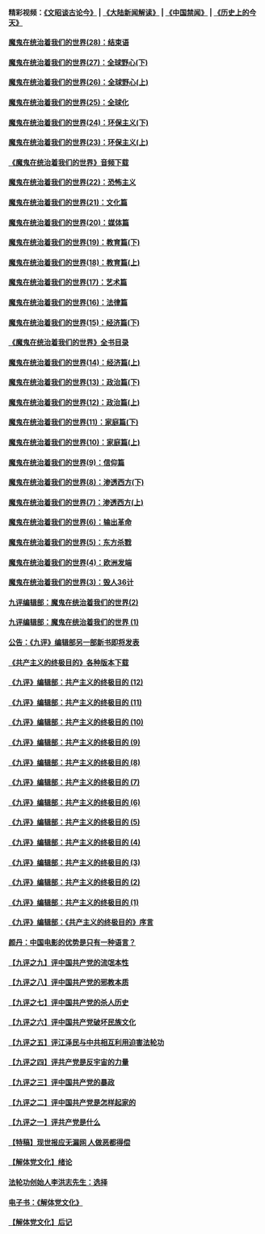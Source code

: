 #### 精彩视频：[《文昭谈古论今》](https://github.com/gfw-breaker/wenzhao/blob/master/README.md?t=01240330) | [《大陆新闻解读》](https://github.com/gfw-breaker/ntdtv-comedy/blob/master/README.md?t=01240330) | [《中国禁闻》](https://github.com/gfw-breaker/ntdtv-news/blob/master/README.md?t=01240330) | [《历史上的今天》](https://github.com/gfw-breaker/today-in-history/blob/master/README.md?t=01240330) 

#### [魔鬼在统治着我们的世界(28)：结束语](../pages/nsc422/n10936246.md?t=01240330) 

#### [魔鬼在统治着我们的世界(27)：全球野心(下)](../pages/nsc422/n10928319.md?t=01240330) 

#### [魔鬼在统治着我们的世界(26)：全球野心(上)](../pages/nsc422/n10900318.md?t=01240330) 

#### [魔鬼在统治着我们的世界(25)：全球化](../pages/nsc422/n10788205.md?t=01240330) 

#### [魔鬼在统治着我们的世界(24)：环保主义(下)](../pages/nsc422/n10695307.md?t=01240330) 

#### [魔鬼在统治着我们的世界(23)：环保主义(上)](../pages/nsc422/n10688613.md?t=01240330) 

#### [《魔鬼在统治着我们的世界》音频下载](../pages/nsc422/n10635553.md?t=01240330) 

#### [魔鬼在统治着我们的世界(22)：恐怖主义](../pages/nsc422/n10614727.md?t=01240330) 

#### [魔鬼在统治着我们的世界(21)：文化篇](../pages/nsc422/n10597706.md?t=01240330) 

#### [魔鬼在统治着我们的世界(20)：媒体篇](../pages/nsc422/n10586579.md?t=01240330) 

#### [魔鬼在统治着我们的世界(19)：教育篇(下)](../pages/nsc422/n10564808.md?t=01240330) 

#### [魔鬼在统治着我们的世界(18)：教育篇(上)](../pages/nsc422/n10526970.md?t=01240330) 

#### [魔鬼在统治着我们的世界(17)：艺术篇](../pages/nsc422/n10499093.md?t=01240330) 

#### [魔鬼在统治着我们的世界(16)：法律篇](../pages/nsc422/n10485969.md?t=01240330) 

#### [魔鬼在统治着我们的世界(15)：经济篇(下)](../pages/nsc422/n10469975.md?t=01240330) 

#### [《魔鬼在统治着我们的世界》全书目录](../pages/nsc422/n10464261.md?t=01240330) 

#### [魔鬼在统治着我们的世界(14)：经济篇(上)](../pages/nsc422/n10457370.md?t=01240330) 

#### [魔鬼在统治着我们的世界(13)：政治篇(下)](../pages/nsc422/n10448270.md?t=01240330) 

#### [魔鬼在统治着我们的世界(12)：政治篇(上)](../pages/nsc422/n10444576.md?t=01240330) 

#### [魔鬼在统治着我们的世界(11)：家庭篇(下)](../pages/nsc422/n10440961.md?t=01240330) 

#### [魔鬼在统治着我们的世界(10)：家庭篇(上)](../pages/nsc422/n10435448.md?t=01240330) 

#### [魔鬼在统治着我们的世界(9)：信仰篇](../pages/nsc422/n10432159.md?t=01240330) 

#### [魔鬼在统治着我们的世界(8)：渗透西方(下)](../pages/nsc422/n10429603.md?t=01240330) 

#### [魔鬼在统治着我们的世界(7)：渗透西方(上)](../pages/nsc422/n10426013.md?t=01240330) 

#### [魔鬼在统治着我们的世界(6)：输出革命](../pages/nsc422/n10421536.md?t=01240330) 

#### [魔鬼在统治着我们的世界(5)：东方杀戮](../pages/nsc422/n10417707.md?t=01240330) 

#### [魔鬼在统治着我们的世界(4)：欧洲发端](../pages/nsc422/n10414890.md?t=01240330) 

#### [魔鬼在统治着我们的世界(3)：毁人36计](../pages/nsc422/n10411583.md?t=01240330) 

#### [九评编辑部：魔鬼在统治着我们的世界(2)](../pages/nsc422/n10410036.md?t=01240330) 

#### [九评编辑部：魔鬼在统治着我们的世界 (1)](../pages/nsc422/n10406825.md?t=01240330) 

#### [公告：《九评》编辑部另一部新书即将发表](../pages/nsc422/n10405104.md?t=01240330) 

#### [《共产主义的终极目的》各种版本下载](../pages/nsc422/n10022138.md?t=01240330) 

#### [《九评》编辑部：共产主义的终极目的 (12)](../pages/nsc422/n9933272.md?t=01240330) 

#### [《九评》编辑部：共产主义的终极目的 (11)](../pages/nsc422/n9924973.md?t=01240330) 

#### [《九评》编辑部：共产主义的终极目的 (10)](../pages/nsc422/n9920883.md?t=01240330) 

#### [《九评》编辑部：共产主义的终极目的 (9)](../pages/nsc422/n9916363.md?t=01240330) 

#### [《九评》编辑部：共产主义的终极目的 (8)](../pages/nsc422/n9912488.md?t=01240330) 

#### [《九评》编辑部：共产主义的终极目的 (7)](../pages/nsc422/n9901176.md?t=01240330) 

#### [《九评》编辑部：共产主义的终极目的 (6)](../pages/nsc422/n9899359.md?t=01240330) 

#### [《九评》编辑部：共产主义的终极目的 (5)](../pages/nsc422/n9893174.md?t=01240330) 

#### [《九评》编辑部：共产主义的终极目的 (4)](../pages/nsc422/n9891246.md?t=01240330) 

#### [《九评》编辑部：共产主义的终极目的 (3)](../pages/nsc422/n9879879.md?t=01240330) 

#### [《九评》编辑部：共产主义的终极目的 (2)](../pages/nsc422/n9876205.md?t=01240330) 

#### [《九评》编辑部：共产主义的终极目的 (1)](../pages/nsc422/n9865857.md?t=01240330) 

#### [《九评》编辑部：《共产主义的终极目的》序言](../pages/nsc422/n9862666.md?t=01240330) 

#### [颜丹：中国电影的优势是只有一种语言？](../pages/nsc422/n9583062.md?t=01240330) 

#### [【九评之九】评中国共产党的流氓本性](../pages/nsc422/n737542.md?t=01240330) 

#### [【九评之八】评中国共产党的邪教本质](../pages/nsc422/n735942.md?t=01240330) 

#### [【九评之七】评中国共产党的杀人历史](../pages/nsc422/n733806.md?t=01240330) 

#### [【九评之六】评中国共产党破坏民族文化](../pages/nsc422/n731667.md?t=01240330) 

#### [【九评之五】评江泽民与中共相互利用迫害法轮功](../pages/nsc422/n730058.md?t=01240330) 

#### [【九评之四】评共产党是反宇宙的力量](../pages/nsc422/n727814.md?t=01240330) 

#### [【九评之三】评中国共产党的暴政](../pages/nsc422/n725597.md?t=01240330) 

#### [【九评之二】评中国共产党是怎样起家的](../pages/nsc422/n723946.md?t=01240330) 

#### [【九评之一】评共产党是什么](../pages/nsc422/n722529.md?t=01240330) 

#### [【特稿】现世报应无漏网 人做恶都得偿](../pages/nsc422/n4215167.md?t=01240330) 

#### [【解体党文化】绪论](../pages/nsc422/n1449356.md?t=01240330) 

#### [法轮功创始人李洪志先生：选择](../pages/nsc422/n3580738.md?t=01240330) 

#### [电子书：《解体党文化》](../pages/nsc422/n1573484.md?t=01240330) 

#### [【解体党文化】后记](../pages/nsc422/n1531999.md?t=01240330) 

